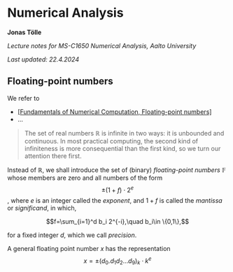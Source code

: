 # Numerical Analysis

**Jonas Tölle**

*Lecture notes for MS-C1650 Numerical Analysis, Aalto University*

*Last updated: 22.4.2024*

## Floating-point numbers

We refer to
-  [\[Fundamentals of Numerical Computation, Floating-point numbers\]](https://fncbook.github.io/fnc/intro/floating-point.html)
- ...

> The set of real numbers $\mathbb{R}$ is infinite in two ways: it is unbounded and continuous. In most practical computing, the second kind of infiniteness is more consequential than the first kind, so we turn our attention there first.

Instead of $\mathbb{R}$, we shall introduce the set of (binary) *floating-point numbers* $\mathbb{F}$ whose members are zero and all numbers of the form
$$\pm(1+f)\cdot 2^e$$,
where $e$ is an integer called the *exponent*, and $1+f$ is called the *mantissa* or *significand*, in which,

$$f=\sum_{i=1}^d b_i 2^{-i},\quad b_i\in \{0,1\},$$

for a fixed integer $d$, which we call *precision*.

A general floating point number $x$ has the representation
$$x=\pm (d_0.d_1 d_2 \ldots d_9)_k \cdot k^e$$

<!--stackedit_data:
eyJoaXN0b3J5IjpbLTk1OTA0NTYxNSwtMTUwMTE3OTI3NSwtMT
g2NzE3NjE3NV19
-->